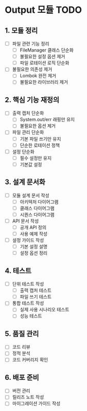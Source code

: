 # Output 모듈 TODO

## 1. 모듈 정리
- [ ] 파일 관련 기능 정리
  - [ ] FileManager 클래스 단순화
  - [ ] 불필요한 설정 옵션 제거
  - [ ] 파일 로테이션 로직 단순화
- [ ] 불필요한 의존성 제거
  - [ ] Lombok 완전 제거
  - [ ] 불필요한 라이브러리 제거

## 2. 핵심 기능 재정의
- [ ] 출력 캡처 단순화
  - [ ] System.out/err 래핑만 유지
  - [ ] 불필요한 옵션 제거
- [ ] 파일 관리 단순화
  - [ ] 기본 파일 쓰기만 유지
  - [ ] 단순한 로테이션 정책
- [ ] 설정 단순화
  - [ ] 필수 설정만 유지
  - [ ] 기본값 설정

## 3. 설계 문서화
- [ ] 모듈 설계 문서 작성
  - [ ] 아키텍처 다이어그램
  - [ ] 클래스 다이어그램
  - [ ] 시퀀스 다이어그램
- [ ] API 문서 작성
  - [ ] 공개 API 정의
  - [ ] 사용 예제 작성
- [ ] 설정 가이드 작성
  - [ ] 기본 설정 설명
  - [ ] 설정 옵션 정리

## 4. 테스트
- [ ] 단위 테스트 작성
  - [ ] 출력 캡처 테스트
  - [ ] 파일 쓰기 테스트
- [ ] 통합 테스트 작성
  - [ ] 실제 사용 시나리오 테스트
  - [ ] 성능 테스트

## 5. 품질 관리
- [ ] 코드 리뷰
- [ ] 정적 분석
- [ ] 코드 커버리지 확인

## 6. 배포 준비
- [ ] 버전 관리
- [ ] 릴리즈 노트 작성
- [ ] 마이그레이션 가이드 작성 
